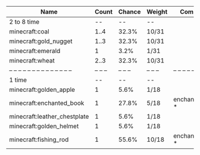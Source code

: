 | Name                         | Count | Chance | Weight | Comment         |
| ---------------------------- | ----- | ------ | ------ | --------------- |
| 2 to 8 time                  |    -- |     -- |     -- |                 |
| minecraft:coal               |  1..4 |  32.3% |  10/31 |                 |
| minecraft:gold_nugget        |  1..3 |  32.3% |  10/31 |                 |
| minecraft:emerald            |     1 |   3.2% |   1/31 |                 |
| minecraft:wheat              |  2..3 |  32.3% |  10/31 |                 |
| – – – – – – – – – – – – – –  | – – – | – – –  | – – –  | – – – – – – – – |
| 1 time                       |    -- |     -- |     -- |                 |
| minecraft:golden_apple       |     1 |   5.6% |   1/18 |                 |
| minecraft:enchanted_book     |     1 |  27.8% |   5/18 | enchantments: * |
| minecraft:leather_chestplate |     1 |   5.6% |   1/18 |                 |
| minecraft:golden_helmet      |     1 |   5.6% |   1/18 |                 |
| minecraft:fishing_rod        |     1 |  55.6% |  10/18 | enchantments: * |
